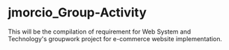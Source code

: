 # jmorcio_Group-Activity
This will be the compilation of requirement for Web System and Technology's groupwork project for e-commerce website implementation.
